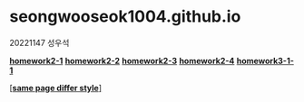 # seongwooseok1004.github.io

20221147 성우석

[**homework2-1**](https://seongwooseok1004.github.io/homework1.html)
[**homework2-2**](https://seongwooseok1004.github.io/homework2.html)
[**homework2-3**](https://seongwooseok1004.github.io/homework3.html)
[**homework2-4**](https://seongwooseok1004.github.io/homework4.html)
[**homework3-1-1**](https://seongwooseok1004.github.io/homework3-1-1.jpg)

[[**same page differ style**]](https://seongwooseok1004.github.io/same%20page%20differ%20style.html)
